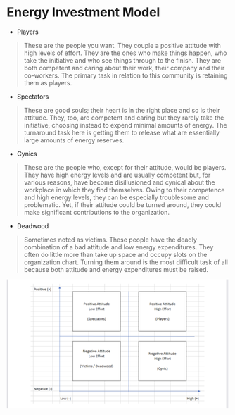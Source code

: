 # Energy Investment Model

- Players

 > These are the people you want. They couple a positive attitude with high levels of effort. They are the ones who make things happen, who take the initiative and who see things through to the finish. They are both competent and caring about their work, their company and their co-workers. The primary task in relation to this community is retaining them as players.  

- Spectators

> These are good souls; their heart is in the right place and so is their attitude. They, too, are competent and caring but they rarely take the initiative, choosing instead to expend minimal amounts of energy. The turnaround task here is getting them to release what are essentially large amounts of energy reserves.  

- Cynics

> These are the people who, except for their attitude, would be players. They have high energy levels and are usually competent but, for various reasons, have become disillusioned and cynical about the workplace in which they find themselves. Owing to their competence and high energy levels, they can be especially troublesome and problematic. Yet, if their attitude could be turned around, they could make significant contributions to the organization.  

- Deadwood

> Sometimes noted as victims. These people have the deadly combination of a bad attitude and low energy expenditures. They often do little more than take up space and occupy slots on the organization chart. Turning them around is the most difficult task of all because both attitude and energy expenditures must be raised. 

!["Energy Investment Model"](/images/energy-investment-model.png)
